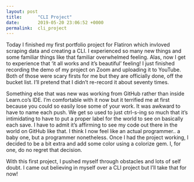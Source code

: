 ```yaml
---
layout: post
title:      "CLI Project"
date:       2019-05-20 23:06:52 +0000
permalink:  cli_project
---
```



Today I finished my first portfolio project for Flatiron which invloved scraping data and creating a CLI. I experienced so many new things and some familiar things like that familiar overwhelmed feeling. Alas, now I get to experience that ‘it all works and it’s beautiful’ feeling! I just finished recording the demo of my project on Zoom and uploading it to YouTube. Both of those were scary firsts for me but they are officially done, off the bucket list. I’ll pretend that I didn’t re-record it about seventy times.

Something else that was new was working from GitHub rather than inside Learn.co’s IDE. I’m comfortable with it now but it terrified me at first because you could so easily lose some of your work. It was awkward to have to name each push. We get so used to just ctrl-s-ing so much that it’s intimidating to have to put a proper label for the world to see on basically each save. I have to admit it’s affirming to see my code out there in the world on GitHub like that. I think I now feel like an actual programmer.. a baby one, but a programmer nonetheless. Once I had the project working, I decided to be a bit extra and add some color using a colorize gem. I, for one, do no regret that decision.

With this first project, I pushed myself through obstacles and lots of self doubt. I came out believing in myself over a CLI project but I’ll take that for now!
